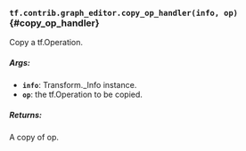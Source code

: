### `tf.contrib.graph_editor.copy_op_handler(info, op)` {#copy_op_handler}

Copy a tf.Operation.

##### Args:


*  <b>`info`</b>: Transform._Info instance.
*  <b>`op`</b>: the tf.Operation to be copied.

##### Returns:

  A copy of op.

